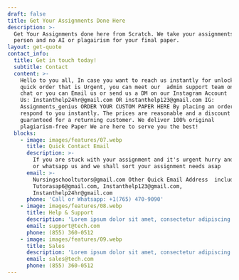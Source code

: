```yaml
---
draft: false
title: Get Your Assignments Done Here
description: >-
  Get Your Assignments done here from Scratch. We take your assignments in
  person and no AI or plagairism for your final paper.
layout: get-quote
contact_info:
  title: Get in touch today!
  subtitle: Contact
  content: >-
    Hello to you all, In case you want to reach us instantly for unlock or for
    quick order that is Urgent, you can meet our  admin support team on live
    chat or you can Email us or send us a DM on our Instagram Account   Email
    Us: Instanthelp24hr@gmail.com OR instanthelp123@gmail.com IG:
    Assignments_genius ORDER YOUR CUSTOM PAPER HERE By placing an order we will
    respond to you instantly. The prices are reasonable and a discount is
    guaranteed for a returning customer. We deliver 100% original
    plagiarism-free Paper We are here to serve you the best!
  blocks:
    - image: images/features/07.webp
      title: Quick Contact Email
      description: >-
        If you are stuck with your assignment and it's urgent hurry and email us
        or whatsapp us and we shall sort your assignment needs asap
      email: >-
        Nursingschooltutors@gmail.com Other Quick Email Address  include:
        Tutorasap6@gmail.com, Instanthelp123@gmail.com,
        Instanthelp24hr@gmail.com
      phone: 'Call or Whatsapp: +1(765) 470-9090'
    - image: images/features/08.webp
      title: Help & Support
      description: 'Lorem ipsum dolor sit amet, consectetur adipiscing elit. Duis risus dui.'
      email: support@tech.com
      phone: (855) 360-0512
    - image: images/features/09.webp
      title: Sales
      description: 'Lorem ipsum dolor sit amet, consectetur adipiscing elit. Duis risus dui.'
      email: sales@tech.com
      phone: (855) 360-0512
---
```



